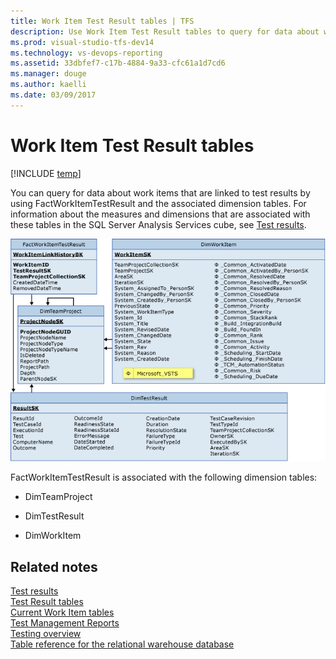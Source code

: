 ```yaml
---
title: Work Item Test Result tables | TFS
description: Use Work Item Test Result tables to query for data about work items that are linked to test results.
ms.prod: visual-studio-tfs-dev14
ms.technology: vs-devops-reporting 
ms.assetid: 33dbfef7-c17b-4884-9a33-cfc61a1d7cd6
ms.manager: douge
ms.author: kaelli
ms.date: 03/09/2017
---
```

# Work Item Test Result tables
[!INCLUDE [temp](../_shared/tfs-header-17-15.md)]

You can query for data about work items that are linked to test results by using FactWorkItemTestResult and the associated dimension tables. For information about the measures and dimensions that are associated with these tables in the SQL Server Analysis Services cube, see [Test results](perspective-test-analyze-report-test-results.md).  
  
 ![Fact Table for Work Items linked to Test Results](_img/teamproj_worktestresult.png "TeamProj_WorkTestResult")  
  
 FactWorkItemTestResult is associated with the following dimension tables:  
  
-   DimTeamProject  
  
-   DimTestResult  
  
-   DimWorkItem  
  
## Related notes  
 [Test results](perspective-test-analyze-report-test-results.md)   
 [Test Result tables](test-result-tables.md)   
 [Current Work Item tables](table-reference-current-work-items.md)   
 [Test Management Reports](../excel/test-management-reports.md)   
 [Testing overview](../overview.md)   
 [Table reference for the relational warehouse database](table-reference-relational-warehouse-database.md)
